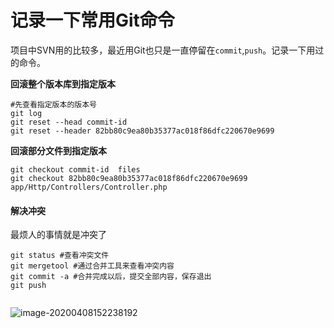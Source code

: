 # 记录一下常用Git命令

项目中SVN用的比较多，最近用Git也只是一直停留在`commit`,`push`。记录一下用过的命令。

**回滚整个版本库到指定版本**

```
#先查看指定版本的版本号
git log
git reset --head commit-id
git reset --header 82bb80c9ea80b35377ac018f86dfc220670e9699
```

**回滚部分文件到指定版本**

```
git checkout commit-id  files
git checkout 82bb80c9ea80b35377ac018f86dfc220670e9699 app/Http/Controllers/Controller.php
```
#### 解决冲突

最烦人的事情就是冲突了

```
git status #查看冲突文件
git mergetool #通过合并工具来查看冲突内容
git commit -a #合并完成以后，提交全部内容，保存退出
git push


```

![image-20200408152238192](http://mweb.aoxiang.me/markdown/image-20200408152238192.png)

